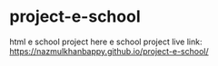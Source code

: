 # project-e-school
html e school project here
e school project live link: https://nazmulkhanbappy.github.io/project-e-school/
